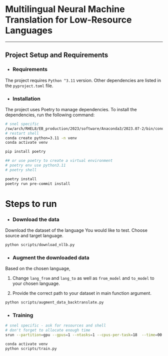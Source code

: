 # Multilingual Neural Machine Translation for Low-Resource Languages

---

## Project Setup and Requirements

- ### Requirements

The project requires `Python ^3.11` version. Other dependencies are listed in the `pyproject.toml` file.

- ### Installation

The project uses Poetry to manage dependencies. To install the dependencies, run the following command:

```bash
# snel specific
/sw/arch/RHEL8/EB_production/2023/software/Anaconda3/2023.07-2/bin/conda init bash
# restart shell
conda create python=3.11 -n venv
conda activate venv

pip install poetry

## or use poetry to create a virtual environment
# poetry env use python3.11
# poetry shell

poetry install
poetry run pre-commit install
```
# Steps to run

- ### Download the data

Download the dataset of the language You would like to test. Choose source and target language.

```bash
python scripts/download_nllb.py
```

- ### Augment the downloaded data

Based on the chosen language, 

1. Change `lang_from` and `lang_to` as well as `from_model` and `to_model` to your chosen language.

2. Provide the correct path to your dataset in main function argument.

```bash
python scripts/augment_data_backtranslate.py
```


- ### Training

```bash
# snel specific - ask for resources and shell
# don't forget to allocate enough time
srun --partition=gpu --gpus=1 --ntasks=1 --cpus-per-task=18  --time=00:01:00 --pty bash -i

conda activate venv
python scripts/train.py
```